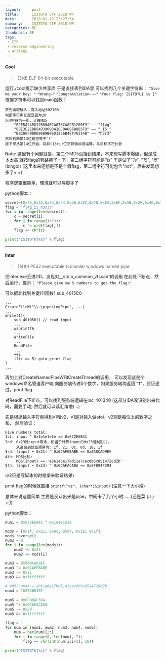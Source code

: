```yaml
---
layout:     post
title:      ISITDTU CTF 2018 WP
date:       2020-01-18 22:27:34
summary:    ISITDTU CTF 2018 WP.
categories: RE
thumbnail: RE
tags:
 - CTF
 - reverse engineering
 - WriteUp
---
```


#### Cool

> (3rd) ELF 64-bit executable

运行./cool提示缺少共享库
于是直接丢到IDA里
可以找到几个关键字符串：
`"Give me your key: "`
`"Wrong~"`
`"Congratulation~~~"`
`"Your flag: ISITDTU{ %s }"`
根据字符串可以找到main函数：

    首先读取输入，存入地址602100
    判断字符串长度是否为28
    以4字符为一组，计算MD5
        "ECFD4245812B86AB2A878CA8CB1200F9" —— "fl4g"
        "88E3E2EDB64D39698A2CC0A08588B5FD" —— "_i5_"
        "BBC86F9D0B90B9B08D1256B4EF76354B" —— "h3r3"
    然后判断第13位是否等于'!'
    接下来从第14位开始，将前(13+i)位字符做异或运算，与目标字符比较

Note: 这里有个问题就是，第二个MD5没搜到结果，本来想写脚本爆破，但是成本太高
    就按flag的套路猜了一下，第二组字符可能是"_is_"
    于是试了"_1s_", "_1S_", "_i5_"(bingo!)
    (这里本来还想是不是个假flag，第二组字符可能包含"not"，后来发现想多了= =)
    
程序逻辑很简单，理清就可以写脚本了

python脚本：
```python
secret=[0x7D,0x4D,0x23,0x44,0x36,0x02,0x76,0x03,0x6F,0x5B,0x2F,0x46,0x76,0x18,0x39]
flag = 'fl4g_i5_h3r3!'
for i in range(len(secret)):
    c = secret[i]
    for j in range(i+13):
        c ^= ord(flag[j])
    flag += chr(c)
    
print("ISITDTU{%s}" % flag)
```
---

#### Inter

> (14th) PE32 executable (console)
> windows named pipe

把inter.exe丢进OD，发现对__stdio_common_vfscanf的调用
在此处下断点，然后运行，提示：
    `"Please give me 5 numbers to get the flag:"`

可以据此找到关键(?)函数1 sub_4015C0

    ...
    CreateFileW("\\.\pipe\LogPipe", ...)
    ...
    while(1){
        sub_401050() // read input
        ...
        wsprintfA
        ...
        WriteFile
        ...
        ReadFile
        ...
        ++i
        if(i >= 5) goto print_flag
    }
    ...
    
再加上对CreateNamedPipeW和CreateThread的调用，
可以发现这是个windows命名管道客户端
向服务端传递5个数字，如果服务端均返回 "1"，验证通过，print flag

对ReadFile下断点，可以找到服务端逻辑在loc_401340
(这部分IDA没识别出来代码，需要手动)
然后就可以读汇编啦(...)

先是根据输入字符串得到v1和v2，v1是对输入做atoi，v2则是每位上的数字之和，
然后验证：

    Five numbers total:
    1st: input ^ 0x1e1e1e1e == 0x672E6B41
    2nd: 0x23除input取余，相当于计算input的0x23进制形式，
         从高位到低位顺序为: 1f, 21, 0c, 0d, 18, 1f
    3rd: (input + 0x21) ^ 0x0CAFEBABE == 0x0A8CAD9EF
    4th: MD5比较: 
         MD5(input) == 'e861a6e17bd11a7cec8b6c8514728d2b'
    5th: (input + 0x2d) ^ 0x0CAFACADA == 0x0FB94F394

(v2只是写脚本的时候拿来验证结果)

print flag的时候就直接 `printf("%s", (char*)&input)`  (注意一下大小端)

总体来说这题简单
主要是没认出来是pipe，中间卡了几个小时……(还是菜 _(:з」∠)_)

python脚本：
```python
num1 = 0x672E6B41 ^ 0x1e1e1e1e

mods = [0x1f, 0x21, 0x0c, 0x04, 0x18, 0x1f]
mods.reverse()
num2 = 0
for i in range(len(mods)):
    num2 *= 0x23
    num2 += mods[i]

num3 = 0x0A8CAD9EF
num3 ^= 0x0CAFEBABE
num3 -= 0x21
num3 &= 0xffffffff
    
# md5(num4) = e861a6e17bd11a7cec8b6c8514728d2b
num4 = 1835360107
    
num5 = 0x0FB94F394
num5 ^= 0x0CAFACADA
num5 -= 0x2d
num5 &= 0xffffffff
    
flag = ''
for num in [num1, num2, num3, num4, num5]:
    num = hex(num)[2:]
    for i in range(0, len(num), 2):
        flag += chr(int(num[i:i+2], 16))
    
print("ISITDTU{%s}" % flag)
```

